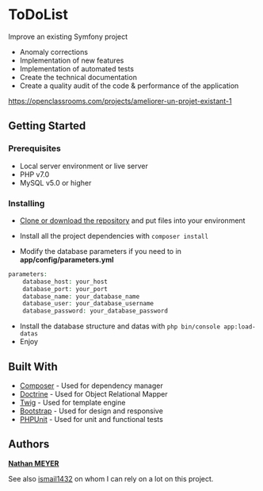 ToDoList
========

Improve an existing Symfony project

* Anomaly corrections
* Implementation of new features
* Implementation of automated tests
* Create the technical documentation
* Create a quality audit of the code & performance of the application

https://openclassrooms.com/projects/ameliorer-un-projet-existant-1

## Getting Started


### Prerequisites

* Local server environment or live server
* PHP v7.0
* MySQL v5.0 or higher


### Installing

* [Clone or download the repository](https://github.com/natinho68/ToDoList.git) and put files into your environment


* Install all the project dependencies with ``` composer install ```

* Modify the database parameters if you need to in **app/config/parameters.yml**

```php
parameters:
    database_host: your_host
    database_port: your_port
    database_name: your_database_name
    database_user: your_database_username
    database_password: your_database_password
```
* Install the database structure and datas with ``` php bin/console app:load-datas ```
* Enjoy

## Built With

* [Composer](https://getcomposer.org/) - Used for dependency manager
* [Doctrine](https://github.com/doctrine/doctrine2) - Used for Object Relational Mapper
* [Twig](https://twig.sensiolabs.org/) - Used for template engine
* [Bootstrap](https://getbootstrap.com/) - Used for design and responsive
* [PHPUnit](https://phpunit.de/) - Used for unit and functional tests

## Authors

[**Nathan MEYER**](https://github.com/natinho68)

See also [ismail1432](https://github.com/ismail1432) on whom I can rely on a lot on this project.
